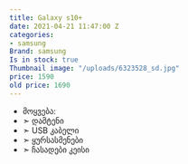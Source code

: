 ```yaml
---
title: Galaxy s10+
date: 2021-04-21 11:47:00 Z
categories:
- samsung
Brand: samsung
Is in stock: true
Thumbnail image: "/uploads/6323528_sd.jpg"
price: 1590
old price: 1690
---
```


* მოყვება: 
* ➣ დამტენი
* ➣ USB კაბელი
* ➣ ყურსასმენები
* ➣ ჩასადები კეისი